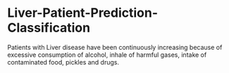 # Liver-Patient-Prediction-Classification
Patients with Liver disease have been continuously increasing because of excessive consumption of alcohol, inhale of harmful gases, intake of contaminated food, pickles and drugs.
